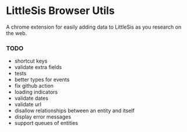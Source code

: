 # LittleSis Browser Utils

A chrome extension for easily adding data to LittleSis as you research on the web.

### TODO

- shortcut keys
- validate extra fields
- tests
- better types for events
- fix github action
- loading indicators
- validate dates
- validate url
- disallow relationships between an entity and itself
- display error messages
- support queues of entities
